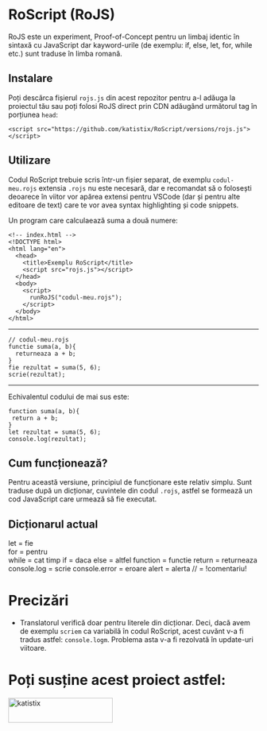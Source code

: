 # RoScript (RoJS)

RoJS este un experiment, Proof-of-Concept pentru un limbaj identic în sintaxă cu JavaScript dar kayword-urile (de exemplu: if, else, let, for, while etc.) sunt traduse în limba romană.

## Instalare

Poți descărca fișierul `rojs.js` din acest repozitor pentru a-l adăuga la proiectul tău sau poți folosi RoJS direct prin CDN adăugând următorul tag în porțiunea `head`:

    <script src="https://github.com/katistix/RoScript/versions/rojs.js"></script>

 

## Utilizare

Codul RoScript trebuie scris într-un fișier separat, de exemplu `codul-meu.rojs` extensia `.rojs` nu este necesară, dar e recomandat să o folosești deoarece în viitor vor  apărea extensi pentru VSCode (dar și pentru alte editoare de text) care te vor avea syntax highlighting și code snippets.

Un program care calculaează suma a două numere:

    <!-- index.html -->
    <!DOCTYPE html>
    <html lang="en">
      <head>
        <title>Exemplu RoScript</title>
        <script src="rojs.js"></script>
      </head>
      <body>
        <script>
          runRoJS("codul-meu.rojs");
        </script>
      </body>
    </html>
---

    // codul-meu.rojs
    functie suma(a, b){
      returneaza a + b;
    }
    fie rezultat = suma(5, 6);
    scrie(rezultat);
---
Echivalentul codului de mai sus este:
		

    function suma(a, b){
     return a + b;
    }
    let rezultat = suma(5, 6);
    console.log(rezultat);

## Cum funcționează?

Pentru această versiune, principiul de funcționare este relativ simplu. Sunt traduse după un dicționar, cuvintele din codul `.rojs`, astfel se formează un cod JavaScript care urmează să fie executat.

## Dicționarul actual

let = fie <br>
for = pentru <br>
while = cat timp
if = daca
else = altfel
function = functie
return = returneaza
console.log = scrie
console.error = eroare
alert = alerta
// = !comentariu!

# Precizări

- Translatorul verifică doar pentru literele din dicționar. Deci, dacă avem de exemplu `scriem` ca variabilă în codul RoScript, acest cuvănt v-a fi tradus astfel: `console.logm`. Problema asta v-a fi rezolvată în update-uri viitoare.

# Poți susține acest proiect astfel:

<p><a href="https://www.buymeacoffee.com/katistix"> <img align="left" src="https://cdn.buymeacoffee.com/buttons/v2/default-yellow.png" height="50" width="210" alt="katistix" /></a></p>
